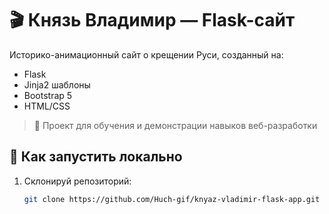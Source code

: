 # 🎬 Князь Владимир — Flask-сайт

Историко-анимационный сайт о крещении Руси, созданный на:
- Flask
- Jinja2 шаблоны
- Bootstrap 5
- HTML/CSS

> 🌟 Проект для обучения и демонстрации навыков веб-разработки

## 🚀 Как запустить локально

1. Склонируй репозиторий:
   ```bash
   git clone https://github.com/Huch-gif/knyaz-vladimir-flask-app.git